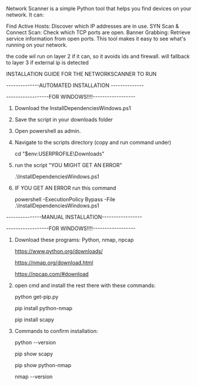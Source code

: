 Network Scanner is a simple Python tool that helps you find devices on your network. It can:

Find Active Hosts: Discover which IP addresses are in use.
SYN Scan & Connect Scan: Check which TCP ports are open.
Banner Grabbing: Retrieve service information from open ports.
This tool makes it easy to see what's running on your network.

the code wil run on layer 2 if it can, so it avoids ids and
firewall. will fallback to layer 3 if external ip is detected


 INSTALLATION  GUIDE FOR THE NETWORKSCANNER TO RUN

--------------AUTOMATED INSTALLATION --------------

------------------FOR WINDOWS!!!!------------------


1. Download the InstallDependenciesWindows.ps1

2. Save the script in your downloads folder 
3. Open powershell as admin.

4. Navigate to the scripts directory (copy and run command under)

   cd "$env:USERPROFILE\Downloads"

5. run the script "YOU MIGHT GET AN ERROR"

   .\InstallDependenciesWindows.ps1

6. IF YOU GET AN ERROR run this command
   
   powershell -ExecutionPolicy Bypass -File .\InstallDependenciesWindows.ps1


---------------MANUAL INSTALLATION-----------------

------------------FOR WINDOWS!!!!------------------

1. Download these programs: Python, nmap, npcap

   https://www.python.org/downloads/

   https://nmap.org/download.html

   https://npcap.com/#download

2. open cmd and install the rest there with these commands:
   
   python get-pip.py
   
   pip install python-nmap

   pip install scapy

3. Commands to confirm installation:

   python --version

   pip show scapy

   pip show python-nmap

   nmap --version 
